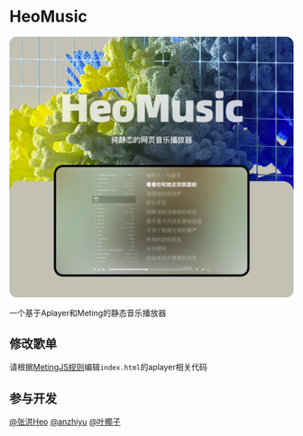# HeoMusic

![](/img/cover.webp)

一个基于Aplayer和Meting的静态音乐播放器

## 修改歌单

请根据[MetingJS规则](https://github.com/metowolf/MetingJS)编辑`index.html`的aplayer相关代码

## 参与开发

[@张洪Heo](https://github.com/zhheo)
[@anzhiyu](https://github.com/anzhiyu-c)
[@叶椰子](https://github.com/Glowed)